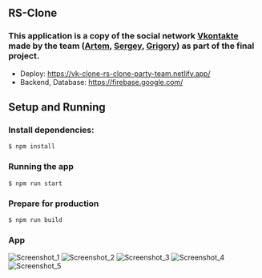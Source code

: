 ## RS-Clone
### This application is a copy of the social network [Vkontakte](https://vk.com) made by the team ([Artem](https://github.com/artemkamyshenkov), [Sergey](https://github.com/m0rl0ck), [Grigory](https://github.com/gregory-vinokur)) as part of the final project.
+ Deploy: https://vk-clone-rs-clone-party-team.netlify.app/
+ Backend, Database: https://firebase.google.com/

## Setup and Running

### Install dependencies:
`$ npm install`

### Running the app
`$ npm run start`

### Prepare for production
`$ npm run build`
### App
![Screenshot_1](https://user-images.githubusercontent.com/104526360/221363254-c7a93439-91ff-401a-bd07-97be4ba7dbfc.png)
![Screenshot_2](https://user-images.githubusercontent.com/104526360/221363262-3c491055-553e-4ca5-975d-3d37fdc4835f.png)
![Screenshot_3](https://user-images.githubusercontent.com/104526360/221363267-1d90a83f-d0bd-4d0a-bb59-3c00694db1ff.png)
![Screenshot_4](https://user-images.githubusercontent.com/104526360/221363275-dafa94c6-4152-457d-82f7-26b0551e26cd.png)
![Screenshot_5](https://user-images.githubusercontent.com/104526360/221363277-a7ed6c9b-7566-4fc1-8c09-830b8f8c0b45.png)
